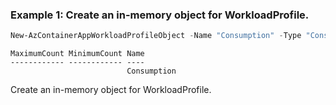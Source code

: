 ### Example 1: Create an in-memory object for WorkloadProfile.
```powershell
New-AzContainerAppWorkloadProfileObject -Name "Consumption" -Type "Consumption"
```

```output
MaximumCount MinimumCount Name
------------ ------------ ----
                          Consumption
```

Create an in-memory object for WorkloadProfile.